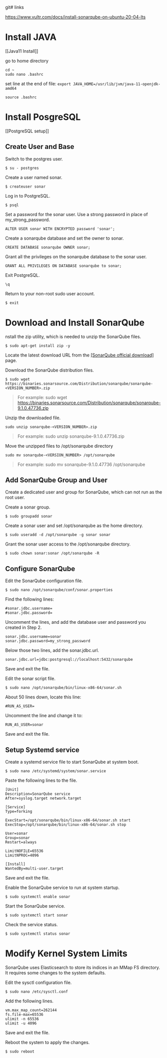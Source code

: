 git# links

https://www.vultr.com/docs/install-sonarqube-on-ubuntu-20-04-lts

# Install JAVA

[[Java11 Install]]

  go to home directory

    cd ~
    sudo nano .bashrc

set line at the end of file: `export JAVA_HOME=/usr/lib/jvm/java-11-openjdk-amd64`

    source .bashrc

# Install PosgreSQL

[[PostgreSQL setup]]

## Create User and Base

Switch to the postgres user.

    $ su - postgres

Create a user named sonar.

    $ createuser sonar

Log in to PostgreSQL.

    $ psql

Set a password for the sonar user. Use a strong password in place of my_strong_password.

    ALTER USER sonar WITH ENCRYPTED password 'sonar';

Create a sonarqube database and set the owner to sonar.

    CREATE DATABASE sonarqube OWNER sonar;

Grant all the privileges on the sonarqube database to the sonar user.

    GRANT ALL PRIVILEGES ON DATABASE sonarqube to sonar;

Exit PostgreSQL.

    \q

Return to your non-root sudo user account.

    $ exit

# Download and Install SonarQube

nstall the zip utility, which is needed to unzip the SonarQube files.

    $ sudo apt-get install zip -y

Locate the latest download URL from the [[SonarQube official download]](https://www.sonarqube.org/downloads/) page.

Download the SonarQube distribution files.

    $ sudo wget https://binaries.sonarsource.com/Distribution/sonarqube/sonarqube-<VERSION_NUMBER>.zip

> For example: sudo wget https://binaries.sonarsource.com/Distribution/sonarqube/sonarqube-9.1.0.47736.zip

Unzip the downloaded file.

    sudo unzip sonarqube-<VERSION_NUMBER>.zip

> For example: sudo unzip sonarqube-9.1.0.47736.zip

Move the unzipped files to /opt/sonarqube directory

    sudo mv sonarqube-<VERSION_NUMBER> /opt/sonarqube

> For example: sudo mv sonarqube-9.1.0.47736 /opt/sonarqube

## Add SonarQube Group and User

Create a dedicated user and group for SonarQube, which can not run as the root user.

Create a sonar group.

    $ sudo groupadd sonar

Create a sonar user and set /opt/sonarqube as the home directory.

    $ sudo useradd -d /opt/sonarqube -g sonar sonar

Grant the sonar user access to the /opt/sonarqube directory.

    $ sudo chown sonar:sonar /opt/sonarqube -R

## Configure SonarQube

Edit the SonarQube configuration file.

    $ sudo nano /opt/sonarqube/conf/sonar.properties

Find the following lines:

    #sonar.jdbc.username=
    #sonar.jdbc.password=

Uncomment the lines, and add the database user and password you created in Step 2.

    sonar.jdbc.username=sonar
    sonar.jdbc.password=my_strong_password

Below those two lines, add the sonar.jdbc.url.

    sonar.jdbc.url=jdbc:postgresql://localhost:5432/sonarqube

Save and exit the file.

Edit the sonar script file.

    $ sudo nano /opt/sonarqube/bin/linux-x86-64/sonar.sh

About 50 lines down, locate this line:

    #RUN_AS_USER=

Uncomment the line and change it to:

    RUN_AS_USER=sonar

Save and exit the file.


## Setup Systemd service

Create a systemd service file to start SonarQube at system boot.

    $ sudo nano /etc/systemd/system/sonar.service

Paste the following lines to the file.

    [Unit]
    Description=SonarQube service
    After=syslog.target network.target

    [Service]
    Type=forking

    ExecStart=/opt/sonarqube/bin/linux-x86-64/sonar.sh start
    ExecStop=/opt/sonarqube/bin/linux-x86-64/sonar.sh stop

    User=sonar
    Group=sonar
    Restart=always

    LimitNOFILE=65536
    LimitNPROC=4096

    [Install]
    WantedBy=multi-user.target

Save and exit the file.

Enable the SonarQube service to run at system startup.

    $ sudo systemctl enable sonar

Start the SonarQube service.

    $ sudo systemctl start sonar

Check the service status.

    $ sudo systemctl status sonar

# Modify Kernel System Limits

SonarQube uses Elasticsearch to store its indices in an MMap FS directory. It requires some changes to the system defaults.

Edit the sysctl configuration file.

    $ sudo nano /etc/sysctl.conf

Add the following lines.

    vm.max_map_count=262144
    fs.file-max=65536
    ulimit -n 65536
    ulimit -u 4096

Save and exit the file.

Reboot the system to apply the changes.

    $ sudo reboot




